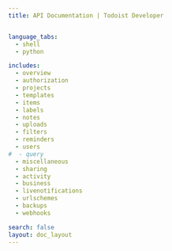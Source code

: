 ```yaml
---
title: API Documentation | Todoist Developer


language_tabs:
  - shell
  - python

includes:
  - overview
  - authorization
  - projects
  - templates
  - items
  - labels
  - notes
  - uploads
  - filters
  - reminders
  - users
#  - query
  - miscellaneous
  - sharing
  - activity
  - business
  - livenotifications
  - urlschemes
  - backups
  - webhooks

search: false
layout: doc_layout
---
```


<!--

The MIT License (MIT)

Copyright (c) 2014-2015 Doist

Permission is hereby granted, free of charge, to any person obtaining a copy
of this software and associated documentation files (the "Software"), to deal
in the Software without restriction, including without limitation the rights
to use, copy, modify, merge, publish, distribute, sublicense, and/or sell
copies of the Software, and to permit persons to whom the Software is
furnished to do so, subject to the following conditions:

The above copyright notice and this permission notice shall be included in all
copies or substantial portions of the Software.

THE SOFTWARE IS PROVIDED "AS IS", WITHOUT WARRANTY OF ANY KIND, EXPRESS OR
IMPLIED, INCLUDING BUT NOT LIMITED TO THE WARRANTIES OF MERCHANTABILITY,
FITNESS FOR A PARTICULAR PURPOSE AND NONINFRINGEMENT. IN NO EVENT SHALL THE
AUTHORS OR COPYRIGHT HOLDERS BE LIABLE FOR ANY CLAIM, DAMAGES OR OTHER
LIABILITY, WHETHER IN AN ACTION OF CONTRACT, TORT OR OTHERWISE, ARISING FROM,
OUT OF OR IN CONNECTION WITH THE SOFTWARE OR THE USE OR OTHER DEALINGS IN THE
SOFTWARE.

-->
